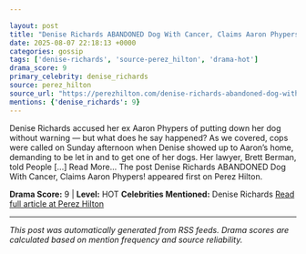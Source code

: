 ```yaml
---

layout: post
title: "Denise Richards ABANDONED Dog With Cancer, Claims Aaron Phypers!""
date: 2025-08-07 22:18:13 +0000
categories: gossip
tags: ['denise-richards', 'source-perez_hilton', 'drama-hot']
drama_score: 9
primary_celebrity: denise_richards
source: perez_hilton
source_url: "https://perezhilton.com/denise-richards-abandoned-dog-with-cancer-claims-aaron-phypers/""
mentions: {'denise_richards': 9}
---
```


Denise Richards accused her ex Aaron Phypers of putting down her dog without warning — but what does he say happened? As we covered, cops were called on Sunday afternoon when Denise showed up to Aaron’s home, demanding to be let in and to get one of her dogs. Her lawyer, Brett Berman, told People [...] Read More... The post Denise Richards ABANDONED Dog With Cancer, Claims Aaron Phypers! appeared first on Perez Hilton.

**Drama Score:** 9 | **Level:** HOT **Celebrities Mentioned:** Denise Richards [Read full article at Perez Hilton](https://perezhilton.com/denise-richards-abandoned-dog-with-cancer-claims-aaron-phypers/)

---

*This post was automatically generated from RSS feeds. Drama scores are calculated based on mention frequency and source reliability.*